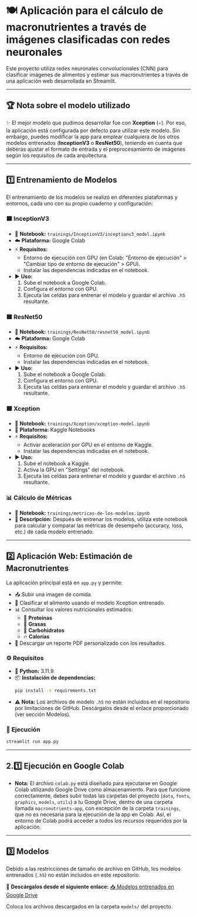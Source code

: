 # 🍽️ Aplicación para el cálculo de macronutrientes a través de imágenes clasificadas con redes neuronales

Este proyecto utiliza redes neuronales convolucionales (CNN) para clasificar imágenes de alimentos y estimar sus macronutrientes a través de una aplicación web desarrollada en Streamlit.

---

## 🏆 Nota sobre el modelo utilizado

✨ El mejor modelo que pudimos desarrollar fue con **Xception** (`⭐`). Por eso, la aplicación está configurada por defecto para utilizar este modelo. Sin embargo, puedes modificar la app para emplear cualquiera de los otros modelos entrenados (**InceptionV3** o **ResNet50**), teniendo en cuenta que deberás ajustar el formato de entrada y el preprocesamiento de imágenes según los requisitos de cada arquitectura.

---

## 1️⃣ Entrenamiento de Modelos

El entrenamiento de los modelos se realizó en diferentes plataformas y entornos, cada uno con su propio cuaderno y configuración:

### 🟦 InceptionV3
- 📒 **Notebook:** `trainings/InceptionV3/inceptionv3_model.ipynb`
- ☁️ **Plataforma:** Google Colab
- ⚡ **Requisitos:**
  - Entorno de ejecución con GPU (en Colab: "Entorno de ejecución" > "Cambiar tipo de entorno de ejecución" > GPU).
  - Instalar las dependencias indicadas en el notebook.
- ▶️ **Uso:**
  1. Sube el notebook a Google Colab.
  2. Configura el entorno con GPU.
  3. Ejecuta las celdas para entrenar el modelo y guardar el archivo `.h5` resultante.

### 🟩 ResNet50
- 📒 **Notebook:** `trainings/ResNet50/resnet50_model.ipynb`
- ☁️ **Plataforma:** Google Colab
- ⚡ **Requisitos:**
  - Entorno de ejecución con GPU.
  - Instalar las dependencias indicadas en el notebook.
- ▶️ **Uso:**
  1. Sube el notebook a Google Colab.
  2. Configura el entorno con GPU.
  3. Ejecuta las celdas para entrenar el modelo y guardar el archivo `.h5` resultante.

### 🟪 Xception
- 📒 **Notebook:** `trainings/Xception/xception-model.ipynb`
- 🏅 **Plataforma:** Kaggle Notebooks
- ⚡ **Requisitos:**
  - Activar aceleración por GPU en el entorno de Kaggle.
  - Instalar las dependencias indicadas en el notebook.
- ▶️ **Uso:**
  1. Sube el notebook a Kaggle.
  2. Activa la GPU en "Settings" del notebook.
  3. Ejecuta las celdas para entrenar el modelo y guardar el archivo `.h5` resultante.

### 📊 Cálculo de Métricas
- 📒 **Notebook:** `trainings/metricas-de-los-modelos.ipynb`
- 📝 **Descripción:**
  Después de entrenar los modelos, utiliza este notebook para calcular y comparar las métricas de desempeño (accuracy, loss, etc.) de cada modelo entrenado.

---

## 2️⃣ Aplicación Web: Estimación de Macronutrientes

La aplicación principal está en `app.py` y permite:

- 📤 Subir una imagen de comida.
- 🤖 Clasificar el alimento usando el modelo Xception entrenado.
- 📊 Consultar los valores nutricionales estimados:
  - 🥩 **Proteínas**
  - 🧈 **Grasas**
  - 🍞 **Carbohidratos**
  - 🔥 **Calorías**
- 📄 Descargar un reporte PDF personalizado con los resultados.

### ⚙️ Requisitos
- 🐍 **Python:** 3.11.9
- 📦 **Instalación de dependencias:**
  ```bash
  pip install -r requirements.txt
  ```
- ⚠️ **Nota:** Los archivos de modelo `.h5` no están incluidos en el repositorio por limitaciones de GitHub. Descárgalos desde el enlace proporcionado (ver sección Modelos).

### 🚀 Ejecución
```bash
streamlit run app.py
```

---

## 2.1️⃣ Ejecución en Google Colab

- **Nota:** El archivo `colab.py` está diseñado para ejecutarse en Google Colab utilizando Google Drive como almacenamiento. Para que funcione correctamente, debes subir todas las carpetas del proyecto (`data`, `fonts`, `graphics`, `models`, `utils`) a tu Google Drive, dentro de una carpeta llamada `macronutrients-app`, con excepción de la carpeta `trainings`, que no es necesaria para la ejecución de la app en Colab. Así, el entorno de Colab podrá acceder a todos los recursos requeridos por la aplicación.

---

## 3️⃣ Modelos

Debido a las restricciones de tamaño de archivo en GitHub, los modelos entrenados (`.h5`) no están incluidos en este repositorio.

🔗 **Descárgalos desde el siguiente enlace:**
[📥 Modelos entrenados en Google Drive](https://drive.google.com/drive/folders/1QKalAF-zgypiLJG0nCcYGgaxpqtFBo4f?usp=sharing)

Coloca los archivos descargados en la carpeta `models/` del proyecto.